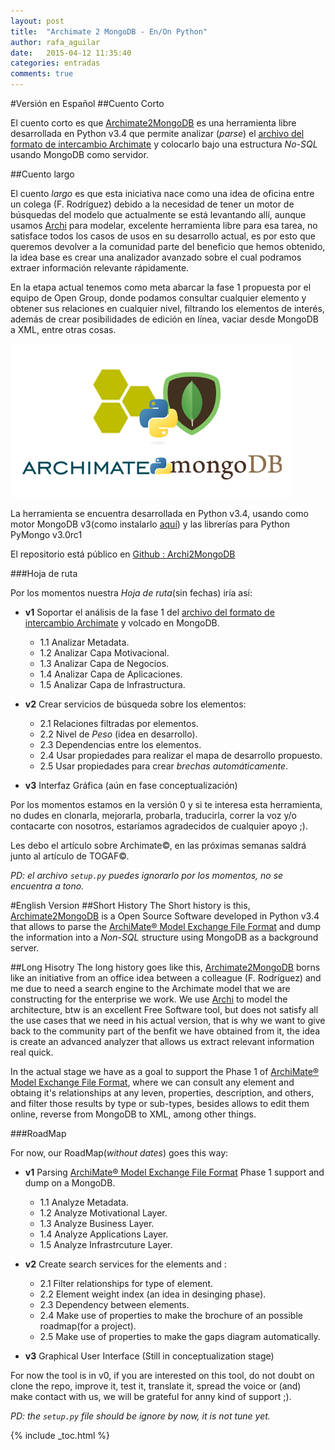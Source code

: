 ```yaml
---
layout: post
title:  "Archimate 2 MongoDB - En/On Python"
author: rafa_aguilar
date:   2015-04-12 11:35:40
categories: entradas
comments: true
---
```


#Versión en Español
##Cuento Corto

El cuento corto es que [Archimate2MongoDB][a2m] es una herramienta libre desarrollada en Python v3.4 que permite analizar (*parse*) el [archivo del formato de intercambio Archimate][AFF] y colocarlo bajo una estructura *No-SQL* usando MongoDB como servidor.

##Cuento largo

El cuento *largo* es que esta iniciativa nace como una idea de oficina entre un colega (F. Rodríguez) debido a la necesidad de tener un motor de búsquedas del modelo que actualmente se está levantando allí, aunque usamos [Archi][archi] para modelar, excelente herramienta libre para esa tarea, no satisface todos los casos de usos en su desarrollo actual, es por esto que queremos devolver a la comunidad parte del beneficio que hemos obtenido, la idea base es crear una analizador avanzado sobre el cual podramos extraer información relevante rápidamente.

En la etapa actual tenemos como meta abarcar la fase 1 propuesta por el equipo de Open Group, donde podamos consultar cualquier elemento y obtener sus relaciones en cualquier nivel, filtrando los elementos de interés, además de crear posibilidades de edición en línea, vaciar desde MongoDB a XML, entre otras cosas.

![Logo experimental][a2mlogo]

La herramienta se encuentra desarrollada en Python v3.4, usando como motor MongoDB v3(como instalarlo [aquí][mongo]) y las librerías para Python PyMongo v3.0rc1

El repositorio está público en [Github : Archi2MongoDB][aca] 

###Hoja de ruta

Por los momentos nuestra *Hoja de ruta*(sin fechas) iría así: 

 - **v1** Soportar el análisis de la fase 1 del [archivo del formato de intercambio Archimate][AFF] y volcado en MongoDB.  
   - 1.1 Analizar Metadata.
   - 1.2 Analizar Capa Motivacional.
   - 1.3 Analizar Capa de Negocios.
   - 1.4 Analizar Capa de Aplicaciones.
   - 1.5 Analizar Capa de Infrastructura.
  
 - **v2** Crear servicios de búsqueda sobre los elementos:
   - 2.1 Relaciones filtradas por elementos.
   - 2.2 Nivel de *Peso* (idea en desarrollo).
   - 2.3 Dependencias entre los elementos.
   - 2.4 Usar propiedades para realizar el mapa de desarrollo propuesto.
   - 2.5 Usar propiedades para crear *brechas automáticamente*.
    
- **v3** Interfaz Gráfica (aún en fase conceptualización)

Por los momentos estamos en la versión 0 y si te interesa esta herramienta, no dudes en clonarla, mejorarla, probarla, traducirla, correr la voz y/o contacarte con nosotros, estaríamos agradecidos de cualquier apoyo ;).

Les debo el artículo sobre Archimate&copy;, en las próximas semanas saldrá junto al artículo de TOGAF&copy;.

_PD: el archivo `setup.py` puedes ignorarlo por los momentos, no se encuentra a tono._

#English Version
##Short History
The Short history is this,  [Archimate2MongoDB][a2m] is a Open Source Software developed in Python v3.4 that allows to parse the [ArchiMate® Model Exchange File Format][AFF] and dump the information into a *Non-SQL* structure using MongoDB as a background server.

##Long Hisotry
The long history goes like this, [Archimate2MongoDB][a2m] borns like an initiative from an office idea  between a colleague (F. Rodríguez) and me due to need a search engine to the Archimate model that we are constructing for the enterprise we work. We use [Archi][archi] to model the architecture, btw is an excellent Free Software tool, but does not satisfy all the use cases that we need in his actual version, that is why we want to give back to the community part of the benfit we have obtained from it, the idea is create an advanced analyzer that allows us extract relevant information real quick.

In the actual stage we have as a goal to support the Phase 1 of [ArchiMate® Model Exchange File Format][AFF], where we can consult any element and obtaing it's relationships at any leven, properties, description, and others, and filter those results by type or sub-types, besides allows to edit them online, reverse from MongoDB to XML, among other things.

###RoadMap

For now, our RoadMap(*without dates*) goes this way:

- **v1** Parsing [ArchiMate® Model Exchange File Format][AFF] Phase 1 support and dump on a MongoDB.
   - 1.1 Analyze Metadata.
   - 1.2 Analyze Motivational Layer.
   - 1.3 Analyze Business Layer.
   - 1.4 Analyze Applications Layer.
   - 1.5 Analyze Infrastrcuture Layer.
  
 - **v2** Create search services for the elements and :
   - 2.1 Filter relationships for type of element.
   - 2.2 Element weight index (an idea in desinging phase).
   - 2.3 Dependency between elements.
   - 2.4 Make use of properties to make the brochure of an possible roadmap(for a project).
   - 2.5 Make use of properties to make the gaps diagram automatically.
    
- **v3** Graphical User Interface (Still in conceptualization stage)

For now the tool is in v0, if you are interested on this tool, do not doubt on clone the repo, improve it, test it, translate it, spread the voice or (and) make contact with us, we will be grateful for anny kind of support ;).

_PD: the `setup.py` file should be ignore by now, it is not tune yet._

[a2m]:https://github.com/RafaAguilar/archi2mongodb
[AFF]:http://www.opengroup.org/subjectareas/enterprise/archimate/model-exchange-file-format
[archi]:www.archimatetool.com
[mongo]:http://rafaaguilar.github.io/entradas/mongo-30-en-rhel-5/
[aca]:https://github.com/RafaAguilar/archi2mongodb/
[a2mlogo]:/images/archi2mongo.png
{% include _toc.html %}
